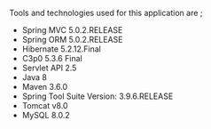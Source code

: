 
Tools and technologies used for this application are ;

* Spring MVC 5.0.2.RELEASE
* Spring ORM 5.0.2.RELEASE
* Hibernate 5.2.12.Final
* C3p0  5.3.6 Final
* Servlet API 2.5
* Java 8
* Maven 3.6.0
* Spring Tool Suite  Version: 3.9.6.RELEASE
* Tomcat v8.0
* MySQL 8.0.2
